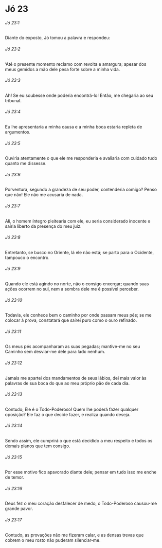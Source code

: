 # Jó 23

###### Jó 23:1

Diante do exposto, Jó tomou a palavra e respondeu:

###### Jó 23:2

‘Até o presente momento reclamo com revolta e amargura; apesar dos meus gemidos a mão dele pesa forte sobre a minha vida.

###### Jó 23:3

Ah! Se eu soubesse onde poderia encontrá-lo! Então, me chegaria ao seu tribunal.

###### Jó 23:4

Eu lhe apresentaria a minha causa e a minha boca estaria repleta de argumentos.

###### Jó 23:5

Ouviria atentamente o que ele me responderia e avaliaria com cuidado tudo quanto me dissesse.

###### Jó 23:6

Porventura, segundo a grandeza de seu poder, contenderia comigo? Penso que não! Ele não me acusaria de nada.

###### Jó 23:7

Ali, o homem íntegro pleitearia com ele, eu seria considerado inocente e sairia liberto da presença do meu juiz.

###### Jó 23:8

Entretanto, se busco no Oriente, lá ele não está; se parto para o Ocidente, tampouco o encontro.

###### Jó 23:9

Quando ele está agindo no norte, não o consigo enxergar; quando suas ações ocorrem no sul, nem a sombra dele me é possível perceber.

###### Jó 23:10

Todavia, ele conhece bem o caminho por onde passam meus pés; se me colocar à prova, constatará que sairei puro como o ouro refinado.

###### Jó 23:11

Os meus pés acompanharam as suas pegadas; mantive-me no seu Caminho sem desviar-me dele para lado nenhum.

###### Jó 23:12

Jamais me apartei dos mandamentos de seus lábios, dei mais valor às palavras de sua boca do que ao meu próprio pão de cada dia.

###### Jó 23:13

Contudo, Ele é o Todo-Poderoso! Quem lhe poderá fazer qualquer oposição? Ele faz o que decide fazer, e realiza quando deseja.

###### Jó 23:14

Sendo assim, ele cumprirá o que está decidido a meu respeito e todos os demais planos que tem consigo.

###### Jó 23:15

Por esse motivo fico apavorado diante dele; pensar em tudo isso me enche de temor.

###### Jó 23:16

Deus fez o meu coração desfalecer de medo, o Todo-Poderoso causou-me grande pavor.

###### Jó 23:17

Contudo, as provações não me fizeram calar, e as densas trevas que cobrem o meu rosto não puderam silenciar-me.

